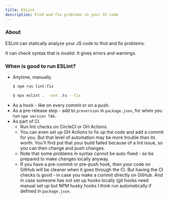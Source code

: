 ```yaml
---
title: ESLint
description: Find and fix problems in your JS code
---
```


### About

ESLint can statically analyze your JS code to find and fix problems.

It can check syntax that is invalid. It gives errors and warnings.


### When is good to run ESLint?

- Anytime, manually.
    ```sh
    $ npm run lint:fix
    ```
    ```sh
    $ npx eslint . --ext .ts --fix
    ```
- As a hook - like on every commit or on a push.
- As a pre-release step - add to `preversion` in `package.json`, for when you run `npm version TAG`.
- As part of CI.
    - Run lint checks on CircleCI or GH Actions.
    - You can even set up GH Actions to fix up the code and add a commit for you. But that level of automation may be more trouble than its worth. You'll find put that your build failed because of a lint issue, so you can then change and push changes.
    - Note that some problems in syntax cannot be auto-fixed - so be prepared to make changes locally anyway.
    - If you have a pre-commit or pre-push hook, then your code on GitHub will be cleaner when it goes through the CI. But having the CI checks is good - in case you make a commit directly on GitHub. And in case someone has not set up hooks locally (git hooks need manual set up but NPM husky hooks I think run automatically if defined in `package.json`.
